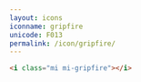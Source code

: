 ```yaml
---
layout: icons
iconname: gripfire
unicode: F013
permalink: /icon/gripfire/
---
```


``` html
<i class="mi mi-gripfire"></i>
```
